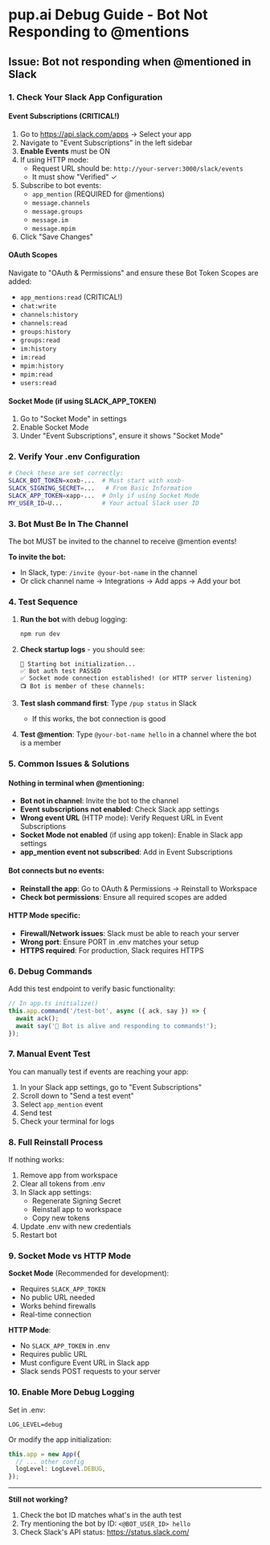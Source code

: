 # pup.ai Debug Guide - Bot Not Responding to @mentions

## Issue: Bot not responding when @mentioned in Slack

### 1. Check Your Slack App Configuration

#### Event Subscriptions (CRITICAL!)
1. Go to https://api.slack.com/apps → Select your app
2. Navigate to "Event Subscriptions" in the left sidebar
3. **Enable Events** must be ON
4. If using HTTP mode:
   - Request URL should be: `http://your-server:3000/slack/events`
   - It must show "Verified" ✓
5. Subscribe to bot events:
   - `app_mention` (REQUIRED for @mentions)
   - `message.channels`
   - `message.groups`
   - `message.im`
   - `message.mpim`
6. Click "Save Changes"

#### OAuth Scopes
Navigate to "OAuth & Permissions" and ensure these Bot Token Scopes are added:
- `app_mentions:read` (CRITICAL!)
- `chat:write`
- `channels:history`
- `channels:read`
- `groups:history`
- `groups:read`
- `im:history`
- `im:read`
- `mpim:history`
- `mpim:read`
- `users:read`

#### Socket Mode (if using SLACK_APP_TOKEN)
1. Go to "Socket Mode" in settings
2. Enable Socket Mode
3. Under "Event Subscriptions", ensure it shows "Socket Mode"

### 2. Verify Your .env Configuration

```bash
# Check these are set correctly:
SLACK_BOT_TOKEN=xoxb-...  # Must start with xoxb-
SLACK_SIGNING_SECRET=...   # From Basic Information
SLACK_APP_TOKEN=xapp-...  # Only if using Socket Mode
MY_USER_ID=U...           # Your actual Slack user ID
```

### 3. Bot Must Be In The Channel

The bot MUST be invited to the channel to receive @mention events!

**To invite the bot:**
- In Slack, type: `/invite @your-bot-name` in the channel
- Or click channel name → Integrations → Add apps → Add your bot

### 4. Test Sequence

1. **Run the bot** with debug logging:
   ```bash
   npm run dev
   ```

2. **Check startup logs** - you should see:
   ```
   🚀 Starting bot initialization...
   ✅ Bot auth test PASSED
   ✅ Socket mode connection established! (or HTTP server listening)
   📺 Bot is member of these channels:
   ```

3. **Test slash command first**:
   Type `/pup status` in Slack
   - If this works, the bot connection is good

4. **Test @mention**:
   Type `@your-bot-name hello` in a channel where the bot is a member

### 5. Common Issues & Solutions

#### Nothing in terminal when @mentioning:
- **Bot not in channel**: Invite the bot to the channel
- **Event subscriptions not enabled**: Check Slack app settings
- **Wrong event URL** (HTTP mode): Verify Request URL in Event Subscriptions
- **Socket Mode not enabled** (if using app token): Enable in Slack app settings
- **app_mention event not subscribed**: Add in Event Subscriptions

#### Bot connects but no events:
- **Reinstall the app**: Go to OAuth & Permissions → Reinstall to Workspace
- **Check bot permissions**: Ensure all required scopes are added

#### HTTP Mode specific:
- **Firewall/Network issues**: Slack must be able to reach your server
- **Wrong port**: Ensure PORT in .env matches your setup
- **HTTPS required**: For production, Slack requires HTTPS

### 6. Debug Commands

Add this test endpoint to verify basic functionality:

```typescript
// In app.ts initialize()
this.app.command('/test-bot', async ({ ack, say }) => {
  await ack();
  await say('🐶 Bot is alive and responding to commands!');
});
```

### 7. Manual Event Test

You can manually test if events are reaching your app:

1. In your Slack app settings, go to "Event Subscriptions"
2. Scroll down to "Send a test event"
3. Select `app_mention` event
4. Send test
5. Check your terminal for logs

### 8. Full Reinstall Process

If nothing works:
1. Remove app from workspace
2. Clear all tokens from .env
3. In Slack app settings:
   - Regenerate Signing Secret
   - Reinstall app to workspace
   - Copy new tokens
4. Update .env with new credentials
5. Restart bot

### 9. Socket Mode vs HTTP Mode

**Socket Mode** (Recommended for development):
- Requires `SLACK_APP_TOKEN`
- No public URL needed
- Works behind firewalls
- Real-time connection

**HTTP Mode**:
- No `SLACK_APP_TOKEN` in .env
- Requires public URL
- Must configure Event URL in Slack app
- Slack sends POST requests to your server

### 10. Enable More Debug Logging

Set in .env:
```
LOG_LEVEL=debug
```

Or modify the app initialization:
```typescript
this.app = new App({
  // ... other config
  logLevel: LogLevel.DEBUG,
});
```

---

**Still not working?** 
1. Check the bot ID matches what's in the auth test
2. Try mentioning the bot by ID: `<@BOT_USER_ID> hello`
3. Check Slack's API status: https://status.slack.com/